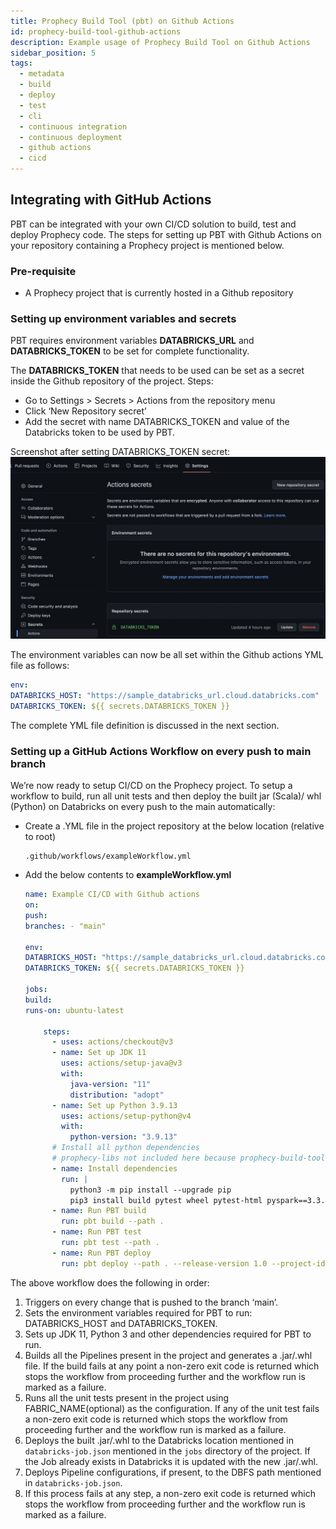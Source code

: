```yaml
---
title: Prophecy Build Tool (pbt) on Github Actions
id: prophecy-build-tool-github-actions
description: Example usage of Prophecy Build Tool on Github Actions
sidebar_position: 5
tags:
  - metadata
  - build
  - deploy
  - test
  - cli
  - continuous integration
  - continuous deployment
  - github actions
  - cicd
---
```


## Integrating with GitHub Actions

PBT can be integrated with your own CI/CD solution to build, test and deploy Prophecy code. The steps for setting up PBT with Github Actions on your repository containing a Prophecy project is mentioned below.

### Pre-requisite

- A Prophecy project that is currently hosted in a Github repository

### Setting up environment variables and secrets

PBT requires environment variables **DATABRICKS_URL** and **DATABRICKS_TOKEN** to be set for complete functionality.

The **DATABRICKS_TOKEN** that needs to be used can be set as a secret inside the Github repository of the project.
Steps:

- Go to Settings > Secrets > Actions from the repository menu
- Click ‘New Repository secret’
- Add the secret with name DATABRICKS_TOKEN and value of the Databricks token to be used by PBT.

Screenshot after setting DATABRICKS_TOKEN secret:
![Github Actions Secret addition](../img/pbt-github-secret.png)

The environment variables can now be all set within the Github actions YML file as follows:

```yaml
env:
DATABRICKS_HOST: "https://sample_databricks_url.cloud.databricks.com"
DATABRICKS_TOKEN: ${{ secrets.DATABRICKS_TOKEN }}
```

The complete YML file definition is discussed in the next section.

### Setting up a GitHub Actions Workflow on every push to main branch

We’re now ready to setup CI/CD on the Prophecy project.
To setup a workflow to build, run all unit tests and then deploy the built jar (Scala)/ whl (Python) on Databricks on every push to the main automatically:

- Create a .YML file in the project repository at the below location (relative to root)

  ```
  .github/workflows/exampleWorkflow.yml
  ```

- Add the below contents to **exampleWorkflow.yml**

  ```yaml
  name: Example CI/CD with Github actions
  on:
  push:
  branches: - "main"

  env:
  DATABRICKS_HOST: "https://sample_databricks_url.cloud.databricks.com"
  DATABRICKS_TOKEN: ${{ secrets.DATABRICKS_TOKEN }}

  jobs:
  build:
  runs-on: ubuntu-latest

      steps:
        - uses: actions/checkout@v3
        - name: Set up JDK 11
          uses: actions/setup-java@v3
          with:
            java-version: "11"
            distribution: "adopt"
        - name: Set up Python 3.9.13
          uses: actions/setup-python@v4
          with:
            python-version: "3.9.13"
        # Install all python dependencies
        # prophecy-libs not included here because prophecy-build-tool takes care of it by reading each pipeline's setup.py
        - name: Install dependencies
          run: |
            python3 -m pip install --upgrade pip
            pip3 install build pytest wheel pytest-html pyspark==3.3.0  prophecy-build-tool
        - name: Run PBT build
          run: pbt build --path .
        - name: Run PBT test
          run: pbt test --path .
        - name: Run PBT deploy
          run: pbt deploy --path . --release-version 1.0 --project-id example_project_id
  ```

The above workflow does the following in order:

1. Triggers on every change that is pushed to the branch ‘main’.
2. Sets the environment variables required for PBT to run: DATABRICKS_HOST and DATABRICKS_TOKEN.
3. Sets up JDK 11, Python 3 and other dependencies required for PBT to run.
4. Builds all the Pipelines present in the project and generates a .jar/.whl file. If the build fails at any point a non-zero exit code is returned which stops the workflow from proceeding further and the workflow run is marked as a failure.
5. Runs all the unit tests present in the project using FABRIC_NAME(optional) as the configuration. If any of the unit test fails a non-zero exit code is returned which stops the workflow from proceeding further and the workflow run is marked as a failure.
6. Deploys the built .jar/.whl to the Databricks location mentioned in `databricks-job.json` mentioned in the `jobs` directory of the project. If the Job already exists in Databricks it is updated with the new .jar/.whl.
7. Deploys Pipeline configurations, if present, to the DBFS path mentioned in `databricks-job.json`.
8. If this process fails at any step, a non-zero exit code is returned which stops the workflow from proceeding further and the workflow run is marked as a failure.
